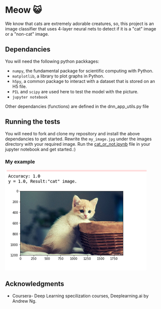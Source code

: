 # Meow :smiley_cat:

We know that cats are extremely adorable creatures, so, this project is an image classifier that uses 4-layer neural nets to detect if it is a "cat" image or a "non-cat" image.

## Dependancies

You will need the following python packkages:

* `numpy`, the fundamental package for scientific computing with Python.
* `matplotlib`, a library to plot graphs in Python.
* `h5py`, a common package to interact with a dataset that is stored on an H5 file.
* `PIL` and `scipy` are used here to test the model with the picture.
* `jupyter notebook`

Other dependancies (functions) are defined in the dnn_app_utils.py file

## Running the tests

You will need to fork and clone my repository and install the above dependancies to get started.
Rewrite the `my_image.jpg` under the images directory with your required image.
Run the [cat_or_not.ipynb](cat_or_not.ipynb) file in your jupyter notebook and get started.:)

### My example

![Screenshot](output.png)

## Acknowledgments

* Coursera- Deep Learning specilization courses, Deeplearning.ai by Andrew Ng.
